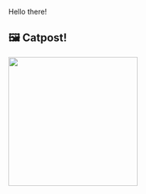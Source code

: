 Hello there!



## 🖼️ Catpost!

<sub>
    <img src="https://cdn2.thecatapi.com/images/chs.jpg" height="256">
</sub>

